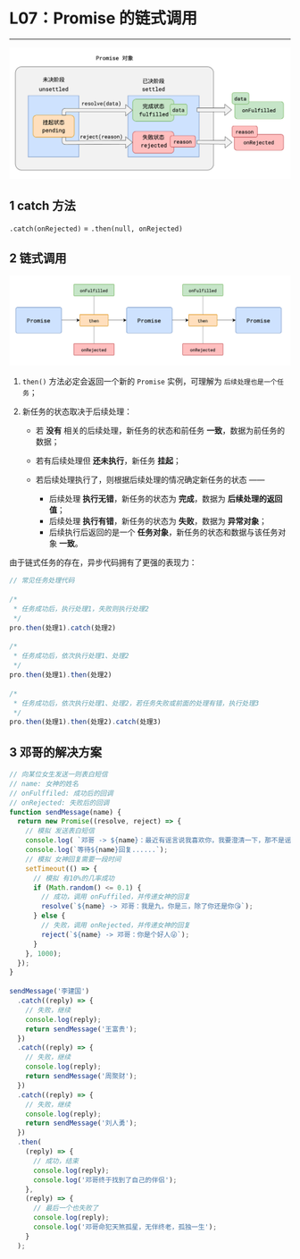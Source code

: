 # L07：Promise 的链式调用

---



![](../assets/7.1.png)



## 1 catch 方法

`.catch(onRejected)` = `.then(null, onRejected)`



## 2 链式调用

![](../assets/7.2.png)

1. `then()` 方法必定会返回一个新的 `Promise` 实例，可理解为 `后续处理也是一个任务`；

2. 新任务的状态取决于后续处理：

   - 若 **没有** 相关的后续处理，新任务的状态和前任务 **一致**，数据为前任务的数据；

   - 若有后续处理但 **还未执行**，新任务 **挂起**；
   - 若后续处理执行了，则根据后续处理的情况确定新任务的状态 ——
     - 后续处理 **执行无错**，新任务的状态为 **完成**，数据为 **后续处理的返回值**；
     - 后续处理 **执行有错**，新任务的状态为 **失败**，数据为 **异常对象**；
     - 后续执行后返回的是一个 **任务对象**，新任务的状态和数据与该任务对象 **一致**。

由于链式任务的存在，异步代码拥有了更强的表现力：

```js
// 常见任务处理代码

/*
 * 任务成功后，执行处理1，失败则执行处理2
 */
pro.then(处理1).catch(处理2)

/*
 * 任务成功后，依次执行处理1、处理2
 */
pro.then(处理1).then(处理2)

/*
 * 任务成功后，依次执行处理1、处理2，若任务失败或前面的处理有错，执行处理3
 */
pro.then(处理1).then(处理2).catch(处理3)
```



## 3 邓哥的解决方案

```js
// 向某位女生发送一则表白短信
// name: 女神的姓名
// onFulffiled: 成功后的回调
// onRejected: 失败后的回调
function sendMessage(name) {
  return new Promise((resolve, reject) => {
    // 模拟 发送表白短信
    console.log( `邓哥 -> ${name}：最近有谣言说我喜欢你，我要澄清一下，那不是谣言😘`);
    console.log(`等待${name}回复......`);
    // 模拟 女神回复需要一段时间
    setTimeout(() => {
      // 模拟 有10%的几率成功
      if (Math.random() <= 0.1) {
        // 成功，调用 onFuffiled，并传递女神的回复
        resolve(`${name} -> 邓哥：我是九，你是三，除了你还是你😘`);
      } else {
        // 失败，调用 onRejected，并传递女神的回复
        reject(`${name} -> 邓哥：你是个好人😜`);
      }
    }, 1000);
  });
}

sendMessage('李建国')
  .catch((reply) => {
    // 失败，继续
    console.log(reply);
    return sendMessage('王富贵');
  })
  .catch((reply) => {
    // 失败，继续
    console.log(reply);
    return sendMessage('周聚财');
  })
  .catch((reply) => {
    // 失败，继续
    console.log(reply);
    return sendMessage('刘人勇');
  })
  .then(
    (reply) => {
      // 成功，结束
      console.log(reply);
      console.log('邓哥终于找到了自己的伴侣');
    },
    (reply) => {
      // 最后一个也失败了
      console.log(reply);
      console.log('邓哥命犯天煞孤星，无伴终老，孤独一生');
    }
  );
```

